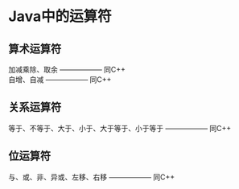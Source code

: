 # Java中的运算符  

## 算术运算符  

加减乘除、取余  ——————   同C++  
自增、自减  ——————   同C++  

## 关系运算符

等于、不等于、大于、小于、大于等于、小于等于  ——————  同C++  

## 位运算符

与、或、非、异或、左移、右移  ——————  同C++  
